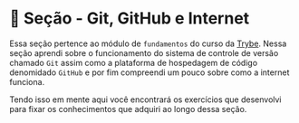 # :paperclip: Seção - Git, GitHub e Internet

Essa seção pertence ao módulo de `fundamentos` do curso da [Trybe](https://www.betrybe.com/). Nessa seção aprendi sobre o funcionamento do sistema de controle de versão chamado `Git` assim como a plataforma de hospedagem de código denomidado `GitHub` e por fim compreendi um pouco sobre como a internet funciona.

Tendo isso em mente aqui você encontrará os exercícios que desenvolvi para fixar os conhecimentos que adquiri ao longo dessa seção.

